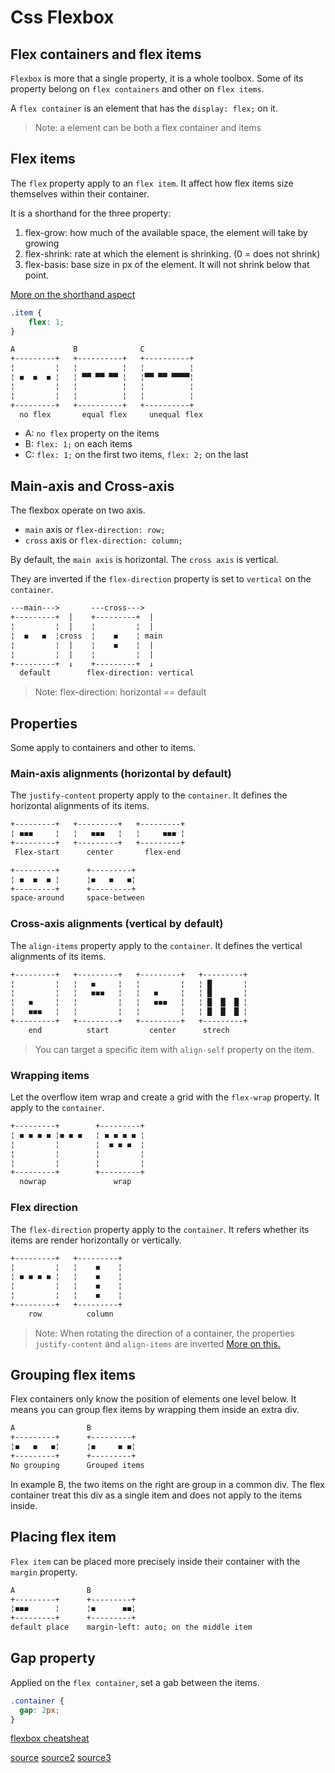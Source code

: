 # Css Flexbox


## Flex containers and flex items

`Flexbox` is more that a single property, it is a whole toolbox.
Some of its property belong on `flex containers` and other on `flex items`.

A `flex container` is an element that has the `display: flex;` on it.

>Note: a element can be both a flex container and items

## Flex items

The `flex` property apply to an `flex item`.
It affect how flex items size themselves within their container.

It is a shorthand for the three property:

1. flex-grow: how much of the available space, the element will take by growing
2. flex-shrink: rate at which the element is shrinking. (0 = does not shrink)
3. flex-basis: base size in px of the element. It will not shrink below that point.

[More on the shorthand aspect](https://developer.mozilla.org/en-US/docs/Web/CSS/flex)

```css
.item {
    flex: 1;
}
```

```markdown
A             B              C
+---------+   +----------+   +----------+
¦         ¦   ¦          ¦   ¦          ¦
¦ ◼  ◼  ◼ ¦   ¦ ▀▀ ▀▀ ▀▀ ¦   ¦▀▀ ▀▀ ▀▀▀▀¦
¦         ¦   ¦          ¦   ¦          ¦
¦         ¦   ¦          ¦   ¦          ¦
+---------+   +----------+   +----------+
  no flex       equal flex     unequal flex   
```
- A: `no flex` property on the items
- B: `flex: 1;` on each items
- C: `flex: 1;` on the first two items, `flex: 2;` on the last

## Main-axis and Cross-axis

The flexbox operate on two axis.
 
- `main` axis or `flex-direction: row;`
- `cross` axis or `flex-direction: column;`

By default, the `main axis` is horizontal.
The `cross axis` is vertical.

They are inverted if the `flex-direction` property is set to `vertical` on the `container`.

```markdown
---main--->       ---cross--->     
+---------+  |    +---------+  |
¦         ¦  |    ¦         ¦  |
¦  ◼   ◼  ¦cross  ¦    ◼    ¦ main 
¦         ¦  |    ¦    ◼    ¦  |
¦         ¦  |    ¦         ¦  |
+---------+  ↓    +---------+  ↓ 
  default        flex-direction: vertical
```
>Note: flex-direction: horizontal == default

## Properties

Some apply to containers and other to items.

### Main-axis alignments (horizontal by default)

The `justify-content` property apply to the `container`.
It defines the horizontal alignments of its items.

```markdown
+---------+   +---------+   +---------+
¦ ◼◼◼     ¦   ¦   ◼◼◼   ¦   ¦     ◼◼◼ ¦ 
+---------+   +---------+   +---------+ 
 Flex-start      center       flex-end

+---------+      +---------+
¦ ◼  ◼  ◼ ¦      ¦◼   ◼   ◼¦
+---------+      +---------+
space-around     space-between
```
### Cross-axis alignments (vertical by default)

The `align-items` property apply to the `container`.
It defines the vertical alignments of its items.

```markdown
+---------+   +---------+   +---------+   +---------+
¦         ¦   ¦   ◼     ¦   ¦         ¦   ¦ █       ¦ 
¦         ¦   ¦   ◼◼◼   ¦   ¦   ◼     ¦   ¦ █       ¦ 
¦   ◼     ¦   ¦         ¦   ¦   ◼◼◼   ¦   ¦ █  █  █ ¦ 
¦   ◼◼◼   ¦   ¦         ¦   ¦         ¦   ¦ █  █  █ ¦ 
+---------+   +---------+   +---------+   +---------+ 
    end          start         center      strech
```

> You can target a specific item with `align-self` property on the item.

### Wrapping items

Let the overflow item wrap and create a grid with the `flex-wrap` property.
It apply to the `container`.

```markdown
+---------+        +---------+
¦ ◼ ◼ ◼ ◼ ¦◼ ◼ ◼   ¦ ◼ ◼ ◼ ◼ ¦
¦         ¦        ¦  ◼ ◼ ◼  ¦
¦         ¦        ¦         ¦
¦         ¦        ¦         ¦
+---------+        +---------+
  nowrap               wrap 
```  
### Flex direction

The `flex-direction` property apply to the `container`.
It refers whether its items are render horizontally or vertically.

```markdown
+---------+   +---------+
¦         ¦   ¦    ◼    ¦
¦ ◼ ◼ ◼ ◼ ¦   ¦    ◼    ¦
¦         ¦   ¦    ◼    ¦
¦         ¦   ¦    ◼    ¦
+---------+   +---------+
    row          column
```

>Note: When rotating the direction of a container, the properties `justify-content` and `align-items`
> are inverted [More on this.](https://internetingishard.netlify.app/html-and-css/flexbox/index.html#alignment-considerations)

## Grouping flex items

Flex containers only know the position of elements one level below.
It means you can group flex items by wrapping them inside an extra div.

```markdown
A                B
+---------+      +---------+
¦◼   ◼   ◼¦      ¦◼     ◼ ◼¦
+---------+      +---------+
No grouping      Grouped items
```

In example B, the two items on the right are group in a common div.
The flex container treat this div as a single item and does not apply to the items inside.

## Placing flex item

`Flex item` can be placed more precisely inside their container with the `margin` property.

```markdown
A                B
+---------+      +---------+
¦◼◼◼      ¦      ¦◼      ◼◼¦
+---------+      +---------+
default place    margin-left: auto; on the middle item 
```

## Gap property

Applied on the `flex container`, set a gab between the items.

```css
.container {
  gap: 2px;
}
```


[flexbox cheatsheat](https://flexbox.malven.co/)

[source](https://internetingishard.netlify.app/html-and-css/flexbox/index.html)
[source2](https://developer.mozilla.org/en-US/docs/Web/CSS/flex)
[source3](https://www.theodinproject.com/lessons/foundations-growing-and-shrinking)

